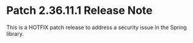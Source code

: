 # Patch 2.36.11.1 Release Note

This is a HOTFIX patch release to address a security issue in the Spring library.
